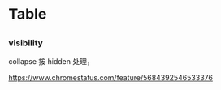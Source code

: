 # Table



##


### visibility

collapse 按 hidden 处理，

https://www.chromestatus.com/feature/5684392546533376

